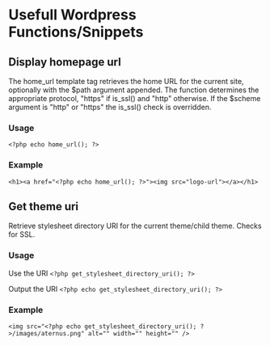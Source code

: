 # Usefull Wordpress Functions/Snippets

## Display homepage url
The home_url template tag retrieves the home URL for the current site, optionally with the $path argument appended. The function determines the appropriate protocol, "https" if is_ssl() and "http" otherwise. If the $scheme argument is "http" or "https" the is_ssl() check is overridden. 

### Usage
`<?php echo home_url(); ?>`

### Example 
`<h1><a href="<?php echo home_url(); ?>"><img src="logo-url"></a></h1>`

## Get theme uri
Retrieve stylesheet directory URI for the current theme/child theme. Checks for SSL. 

### Usage
Use the URI
`<?php get_stylesheet_directory_uri(); ?>`

Output the URI
`<?php echo get_stylesheet_directory_uri(); ?>`

### Example 
`<img src="<?php echo get_stylesheet_directory_uri(); ?>/images/aternus.png" alt="" width="" height="" />`


